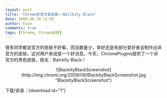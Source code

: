 ```yaml
---
layout: post
title: "Chrome非官方新皮肤——Balckity Black"
date: 2009-08-10 11:05
author: Eyon
comments: true
tags: [Chrome, Chrome皮肤]
---
```

很多同学都说官方的皮肤不好看，而且数量少，幸好还是有部分爱好者会制作出非官方的皮肤，这对用户来说是一个好消息。今天，ChromePlugins提供了一个非官方的黑色皮肤，姓名：Balckity Black！
<p style="text-align: center;">![BlackityBlackScreenshot](http://img.chromi.org/2009/08/BlackityBlackScreenshot.jpg "BlackityBlackScreenshot")


下载/安装：[download id="1"] 
